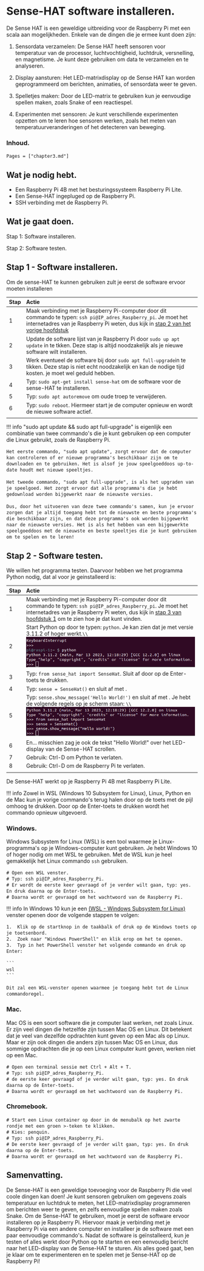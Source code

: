 # Sense-HAT software installeren.

De Sense HAT is een geweldige uitbreiding voor de Raspberry Pi met een scala aan mogelijkheden. Enkele van de dingen die je ermee kunt doen zijn:

1. Sensordata verzamelen: De Sense HAT heeft sensoren voor temperatuur van de processor, luchtvochtigheid, luchtdruk, versnelling, en magnetisme. Je kunt deze gebruiken om data te verzamelen en te analyseren.

2. Display aansturen: Het LED-matrixdisplay op de Sense HAT kan worden geprogrammeerd om berichten, animaties, of sensordata weer te geven.

3. Spelletjes maken: Door de LED-matrix te gebruiken kun je eenvoudige spellen maken, zoals Snake of een reactiespel.

4. Experimenten met sensoren: Je kunt verschillende experimenten opzetten om te leren hoe sensoren werken, zoals het meten van temperatuurveranderingen of het detecteren van beweging.


### Inhoud.

```@contents
Pages = ["chapter3.md"]
```

## Wat je nodig hebt.

- Een Raspberry Pi 4B met het besturingssysteem Raspberry Pi Lite. 
- Een Sense-HAT ingepluged op de Raspberry Pi.
- SSH verbinding met de Raspberry Pi.

## Wat je gaat doen.

Stap 1: Software installeren.

Stap 2: Software testen.


## Stap 1 - Software installeren.

Om de sense-HAT te kunnen gebruiken zult je eerst de software ervoor moeten installeren

|Stap        | Actie      |
|:---------- | :---------- |
| 1 | Maak verbinding met je Raspberry Pi-computer door dit commando te typen: `ssh pi@IP_adres_Raspberry_pi`. Je moet het internetadres van je Raspberry Pi weten, dus kijk in [stap 2 van het vorige hoofdstuk](../chapter1/index.html#Stap-3-Log-in-op-Raspberry-Pi)|
| 2 | Update de software lijst van je Raspberry Pi door `sudo up apt update` in te tkken. Deze stap is altijd noodzakelijk als je nieuwe software wilt installeren. |
| 3 | Werk eventueel de software bij door `sudo apt full-upgrade`in te tikken. Deze stap is niet echt noodzakelijk en kan de nodige tijd kosten. je moet wel geduld hebben. |
| 4 | Typ: `sudo apt-get install sense-hat` om de software voor de sense-HAT te installeren. |
| 5 | Typ: `sudo apt autoremove` om oude troep te verwijderen. |
| 6 | Typ: `sudo reboot`. Hiermeer start je de computer opnieuw en wordt de nieuwe software actief. |
|| 


!!! info
    "sudo apt update && sudo apt full-upgrade" is eigenlijk een combinatie van twee commando's die je kunt gebruiken op een computer die Linux gebruikt, zoals de Raspberry Pi.

    Het eerste commando, "sudo apt update", zorgt ervoor dat de computer kan controleren of er nieuwe programma's beschikbaar zijn om te downloaden en te gebruiken. Het is alsof je jouw speelgoeddoos up-to-date houdt met nieuwe speeltjes.

    Het tweede commando, "sudo apt full-upgrade", is als het upgraden van je speelgoed. Het zorgt ervoor dat alle programma's die je hebt gedownload worden bijgewerkt naar de nieuwste versies.

    Dus, door het uitvoeren van deze twee commando's samen, kun je ervoor zorgen dat je altijd toegang hebt tot de nieuwste en beste programma's die beschikbaar zijn, en dat deze programma's ook worden bijgewerkt naar de nieuwste versies. Het is als het hebben van een bijgewerkte speelgoeddoos met de nieuwste en beste speeltjes die je kunt gebruiken om te spelen en te leren!

## Stap 2 - Software testen.

We willen het programma testen. Daarvoor hebben we het programma Python nodig, dat al voor je geinstalleerd is:

|Stap        | Actie      |
|:---------- | :---------- |
| 1 | Maak verbinding met je Raspberry Pi-computer door dit commando te typen: `ssh pi@IP_adres_Raspberry_pi`. Je moet het internetadres van je Raspberry Pi weten, dus kijk in [stap 3 van hoofdstuk 1](../chapter1/index.html#Stap-3-Log-in-op-Raspberry-Pi.) om te zien hoe je dat kunt vinden. |
| 2 | Start Python op door te typen: `python`. Je kan zien dat je met versie 3.11.2 of hoger werkt.``\\``![fig](assets/fig_3_1.png) | 
| 3 | Typ: `from sense_hat import SenseHat`. Sluit af door op de Enter-toets te drukken. |
| 4 | Typ: `sense = SenseHat()` en sluit af met <Enter>. |
| 5 | Typ: `sense.show_message('Hello World!')` en sluit af met <Enter>. Je hebt de volgende regels op je scherm staan: ``\\``![fig_3_1](assets/fig_3_2.png) |
| 6 | En... misschien zag je ook de tekst "Hello World!" over het LED-display van de Sense-HAT scrollen. |
| 7 | Gebruik: Ctrl-D om Python te verlaten. |
| 8 | Gebruik: Ctrl-D om de Raspberry Pi te verlaten. |
||

De Sense-HAT werkt op je Raspberry Pi 4B met Raspberry Pi Lite.

!!! info
    Zowel in WSL (Windows 10 Subsystem for Linux), Linux, Python en de Mac kun je vorige commando's terug halen door op de toets met de pijl omhoog te drukken. Door op de Enter-toets te drukken wordt het commando opnieuw uitgevoerd.

### Windows.

Windows Subsystem for Linux (WSL) is een tool waarmee je Linux-programma's op je Windows-computer kunt gebruiken. Je hebt Windows 10 of hoger nodig om met WSL te gebruiken. Met de WSL kun je heel gemakkelijk het Linux commando `ssh` gebruiken. 

```
# Open een WSL venster.
# Typ: ssh pi@IP_adres_Raspberry_Pi. 
# Er wordt de eerste keer gevraagd of je verder wilt gaan, typ: yes. En druk daarna op de Enter-toets. 
# Daarna wordt er gevraagd om het wachtwoord van de Raspberry Pi.
```

!!! info
    In Windows 10 kun je een [(WSL - Windows Subsystem for Linux)](https://www.pcactive.nl/update/7265-wsl-linux-in-windows) venster openen door de volgende stappen te volgen:

    1.  Klik op de startknop in de taakbalk of druk op de Windows toets op je toetsenbord.
    2.  Zoek naar "Windows PowerShell" en klik erop om het te openen.
    3.  Typ in het PowerShell venster het volgende commando en druk op Enter:

    ```
    wsl
    ```
    
    Dit zal een WSL-venster openen waarmee je toegang hebt tot de Linux commandoregel.

### Mac.

Mac OS is een soort software die je computer laat werken, net zoals Linux. Er zijn veel dingen die hetzelfde zijn tussen Mac OS en Linux. Dit betekent dat je veel van dezelfde opdrachten kunt geven op een Mac als op Linux. Maar er zijn ook dingen die anders zijn tussen Mac OS en Linux, dus sommige opdrachten die je op een Linux computer kunt geven, werken niet op een Mac.

```
# Open een terminal sessie met Ctrl + Alt + T.
# Typ: ssh pi@IP_adres_Raspberry_Pi.
# de eerste keer gevraagd of je verder wilt gaan, typ: yes. En druk daarna op de Enter-toets. 
# Daarna wordt er gevraagd om het wachtwoord van de Raspberry Pi.

```

### Chromebook.

```
# Start een Linux container op door in de menubalk op het zwarte rondje met een groen >-teken te klikken.
# Kies: penquin.
# Typ: ssh pi@IP_adres_Raspberry_Pi.
# De eerste keer gevraagd of je verder wilt gaan, typ: yes. En druk daarna op de Enter-toets.
# Daarna wordt er gevraagd om het wachtwoord van de Raspberry Pi.

```

## Samenvatting.

De Sense-HAT is een geweldige toevoeging voor de Raspberry Pi die veel coole dingen kan doen! Je kunt sensoren gebruiken om gegevens zoals temperatuur en luchtdruk te meten, het LED-matrixdisplay programmeren om berichten weer te geven, en zelfs eenvoudige spellen maken zoals Snake. Om de Sense-HAT te gebruiken, moet je eerst de software ervoor installeren op je Raspberry Pi. Hiervoor maak je verbinding met je Raspberry Pi via een andere computer en installeer je de software met een paar eenvoudige commando's. Nadat de software is geïnstalleerd, kun je testen of alles werkt door Python op te starten en een eenvoudig bericht naar het LED-display van de Sense-HAT te sturen. Als alles goed gaat, ben je klaar om te experimenteren en te spelen met je Sense-HAT op de Raspberry Pi!